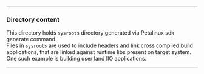 
---
### Directory content  

This directory holds ```sysroots``` directory generated via Petalinux sdk generate command.  
Files in ```sysroots``` are used to include headers and link cross compiled build applications, that are linked against runtime libs present on target system.  
One such example is building user land IIO applications.  

---
